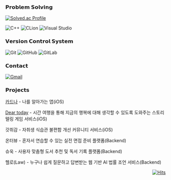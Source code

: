 

### 𝗣𝗿𝗼𝗯𝗹𝗲𝗺 𝗦𝗼𝗹𝘃𝗶𝗻𝗴

[![Solved.ac Profile](http://mazassumnida.wtf/api/v2/generate_badge?boj=meenyweeny)](https://solved.ac/meenyweeny/)

![C++](https://img.shields.io/badge/c++-000000?style=for-the-badge&logo=c%2B%2B&logoColor=white)
![CLion](https://img.shields.io/badge/CLion-black?style=for-the-badge&logo=clion&logoColor=white)
![Visual Studio](https://img.shields.io/badge/Visual%20Studio-black?style=for-the-badge&logo=visual-studio&logoColor=white)

### 𝗩𝗲𝗿𝘀𝗶𝗼𝗻 𝗖𝗼𝗻𝘁𝗿𝗼𝗹 𝗦𝘆𝘀𝘁𝗲𝗺

![Git](https://img.shields.io/badge/git-000000?style=for-the-badge&logo=git&logoColor=white)
![GitHub](https://img.shields.io/badge/github-%23121011.svg?style=for-the-badge&logo=github&logoColor=white)
![GitLab](https://img.shields.io/badge/gitlab-%23181717.svg?style=for-the-badge&logo=gitlab&logoColor=white)

### 𝗖𝗼𝗻𝘁𝗮𝗰𝘁

[![Gmail](https://img.shields.io/badge/Gmail-000000?style=for-the-badge&logo=gmail&logoColor=white)](mailto:kmeye0419@gmail.com)

### 𝗣𝗿𝗼𝗷𝗲𝗰𝘁𝘀

[카드나](https://apple.co/3tBqeh5) - 나를 알아가는 앱(iOS)

[Dear today](https://github.com/TeamDearToday/Deartoday-iOS) - 시간 여행을 통해 지금의 행복에 대해 생각할 수 있도록 도와주는 스토리텔링 게임 서비스(iOS)

갓취감 - 자취생 식습관 불편함 개선 커뮤니티 서비스(iOS)

온터뷰 - 혼자서 연습할 수 있는 실전 면접 준비 플랫폼(Backend)

슈욱 - 사용자 맞춤형 도서 추천 및 독서 기록 플랫폼(Backend)

헬로(Law) - 누구나 쉽게 질문하고 답변받는 웹 기반 AI 법률 조언 서비스(Backend)


<div align="right">

[![Hits](https://hits.seeyoufarm.com/api/count/incr/badge.svg?url=https%3A%2F%2Fgithub.com%2Fmeenyweeny&count_bg=%2379C83D&title_bg=%23555555&icon=&icon_color=%23E7E7E7&title=hits&edge_flat=false)](https://hits.seeyoufarm.com)

</div>
